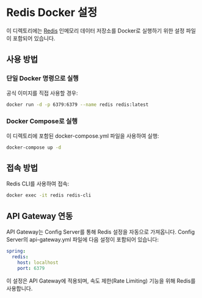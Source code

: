 # Redis Docker 설정

이 디렉토리에는 [Redis](https://redis.io/) 인메모리 데이터 저장소를 Docker로 실행하기 위한 설정 파일이 포함되어 있습니다.

## 사용 방법

### 단일 Docker 명령으로 실행

공식 이미지를 직접 사용할 경우:

```bash
docker run -d -p 6379:6379 --name redis redis:latest
```

### Docker Compose로 실행

이 디렉토리에 포함된 docker-compose.yml 파일을 사용하여 실행:

```bash
docker-compose up -d
```

## 접속 방법

Redis CLI를 사용하여 접속:

```bash
docker exec -it redis redis-cli
```

## API Gateway 연동

API Gateway는 Config Server를 통해 Redis 설정을 자동으로 가져옵니다.
Config Server의 api-gateway.yml 파일에 다음 설정이 포함되어 있습니다:

```yaml
spring:
  redis:
    host: localhost
    port: 6379
```

이 설정은 API Gateway에 적용되며, 속도 제한(Rate Limiting) 기능을 위해 Redis를 사용합니다.
